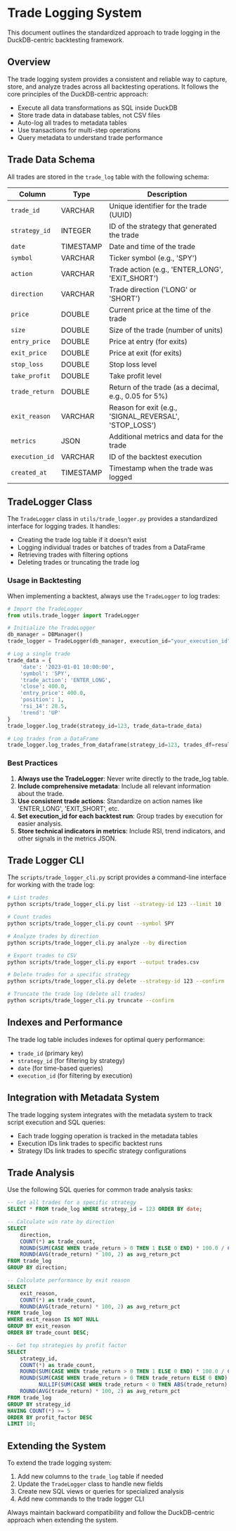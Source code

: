 # Trade Logging System

This document outlines the standardized approach to trade logging in the DuckDB-centric backtesting framework.

## Overview

The trade logging system provides a consistent and reliable way to capture, store, and analyze trades across all backtesting operations. It follows the core principles of the DuckDB-centric approach:

- Execute all data transformations as SQL inside DuckDB
- Store trade data in database tables, not CSV files
- Auto-log all trades to metadata tables
- Use transactions for multi-step operations
- Query metadata to understand trade performance

## Trade Data Schema

All trades are stored in the `trade_log` table with the following schema:

| Column | Type | Description |
| ------ | ---- | ----------- |
| `trade_id` | VARCHAR | Unique identifier for the trade (UUID) |
| `strategy_id` | INTEGER | ID of the strategy that generated the trade |
| `date` | TIMESTAMP | Date and time of the trade |
| `symbol` | VARCHAR | Ticker symbol (e.g., 'SPY') |
| `action` | VARCHAR | Trade action (e.g., 'ENTER_LONG', 'EXIT_SHORT') |
| `direction` | VARCHAR | Trade direction ('LONG' or 'SHORT') |
| `price` | DOUBLE | Current price at the time of the trade |
| `size` | DOUBLE | Size of the trade (number of units) |
| `entry_price` | DOUBLE | Price at entry (for exits) |
| `exit_price` | DOUBLE | Price at exit (for exits) |
| `stop_loss` | DOUBLE | Stop loss level |
| `take_profit` | DOUBLE | Take profit level |
| `trade_return` | DOUBLE | Return of the trade (as a decimal, e.g., 0.05 for 5%) |
| `exit_reason` | VARCHAR | Reason for exit (e.g., 'SIGNAL_REVERSAL', 'STOP_LOSS') |
| `metrics` | JSON | Additional metrics and data for the trade |
| `execution_id` | VARCHAR | ID of the backtest execution |
| `created_at` | TIMESTAMP | Timestamp when the trade was logged |

## TradeLogger Class

The `TradeLogger` class in `utils/trade_logger.py` provides a standardized interface for logging trades. It handles:

- Creating the trade log table if it doesn't exist
- Logging individual trades or batches of trades from a DataFrame
- Retrieving trades with filtering options
- Deleting trades or truncating the trade log

### Usage in Backtesting

When implementing a backtest, always use the `TradeLogger` to log trades:

```python
# Import the TradeLogger
from utils.trade_logger import TradeLogger

# Initialize the TradeLogger
db_manager = DBManager()
trade_logger = TradeLogger(db_manager, execution_id="your_execution_id")

# Log a single trade
trade_data = {
    'date': '2023-01-01 10:00:00',
    'symbol': 'SPY',
    'trade_action': 'ENTER_LONG',
    'close': 400.0,
    'entry_price': 400.0,
    'position': 1,
    'rsi_14': 28.5,
    'trend': 'UP'
}
trade_logger.log_trade(strategy_id=123, trade_data=trade_data)

# Log trades from a DataFrame
trade_logger.log_trades_from_dataframe(strategy_id=123, trades_df=results_df, symbol='SPY')
```

### Best Practices

1. **Always use the TradeLogger**: Never write directly to the trade_log table.
2. **Include comprehensive metadata**: Include all relevant information about the trade.
3. **Use consistent trade actions**: Standardize on action names like 'ENTER_LONG', 'EXIT_SHORT', etc.
4. **Set execution_id for each backtest run**: Group trades by execution for easier analysis.
5. **Store technical indicators in metrics**: Include RSI, trend indicators, and other signals in the metrics JSON.

## Trade Logger CLI

The `scripts/trade_logger_cli.py` script provides a command-line interface for working with the trade log:

```bash
# List trades
python scripts/trade_logger_cli.py list --strategy-id 123 --limit 10

# Count trades
python scripts/trade_logger_cli.py count --symbol SPY

# Analyze trades by direction
python scripts/trade_logger_cli.py analyze --by direction

# Export trades to CSV
python scripts/trade_logger_cli.py export --output trades.csv

# Delete trades for a specific strategy
python scripts/trade_logger_cli.py delete --strategy-id 123 --confirm

# Truncate the trade log (delete all trades)
python scripts/trade_logger_cli.py truncate --confirm
```

## Indexes and Performance

The trade log table includes indexes for optimal query performance:

- `trade_id` (primary key)
- `strategy_id` (for filtering by strategy)
- `date` (for time-based queries)
- `execution_id` (for filtering by execution)

## Integration with Metadata System

The trade logging system integrates with the metadata system to track script execution and SQL queries:

- Each trade logging operation is tracked in the metadata tables
- Execution IDs link trades to specific backtest runs
- Strategy IDs link trades to specific strategy configurations

## Trade Analysis

Use the following SQL queries for common trade analysis tasks:

```sql
-- Get all trades for a specific strategy
SELECT * FROM trade_log WHERE strategy_id = 123 ORDER BY date;

-- Calculate win rate by direction
SELECT 
    direction, 
    COUNT(*) as trade_count,
    ROUND(SUM(CASE WHEN trade_return > 0 THEN 1 ELSE 0 END) * 100.0 / COUNT(*), 2) as win_rate,
    ROUND(AVG(trade_return) * 100, 2) as avg_return_pct
FROM trade_log
GROUP BY direction;

-- Calculate performance by exit reason
SELECT 
    exit_reason, 
    COUNT(*) as trade_count,
    ROUND(AVG(trade_return) * 100, 2) as avg_return_pct
FROM trade_log
WHERE exit_reason IS NOT NULL
GROUP BY exit_reason
ORDER BY trade_count DESC;

-- Get top strategies by profit factor
SELECT 
    strategy_id,
    COUNT(*) as trade_count,
    ROUND(SUM(CASE WHEN trade_return > 0 THEN 1 ELSE 0 END) * 100.0 / COUNT(*), 2) as win_rate,
    ROUND(SUM(CASE WHEN trade_return > 0 THEN trade_return ELSE 0 END) / 
          NULLIF(SUM(CASE WHEN trade_return < 0 THEN ABS(trade_return) ELSE 0 END), 0), 2) as profit_factor,
    ROUND(AVG(trade_return) * 100, 2) as avg_return_pct
FROM trade_log
GROUP BY strategy_id
HAVING COUNT(*) >= 5
ORDER BY profit_factor DESC
LIMIT 10;
```

## Extending the System

To extend the trade logging system:

1. Add new columns to the `trade_log` table if needed
2. Update the `TradeLogger` class to handle new fields
3. Create new SQL views or queries for specialized analysis
4. Add new commands to the trade logger CLI

Always maintain backward compatibility and follow the DuckDB-centric approach when extending the system. 